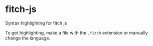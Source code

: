 # fitch-js 

Syntax highlighting for fitch.js

To get highlighting, make a file with the `.fitch` extension or manually change the language.